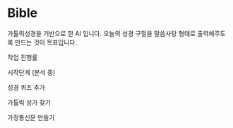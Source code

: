 # Bible

가톨릭성경을 기반으로 한 AI 입니다. 
오늘의 성경 구절을 말씀사탕 형태로 출력해주도록 만드는 것이 목표입니다.

작업 진행률

시작단계 (분석 중)

성경 퀴즈 추가

가톨릭 성가 찾기

가정통신문 만들기

